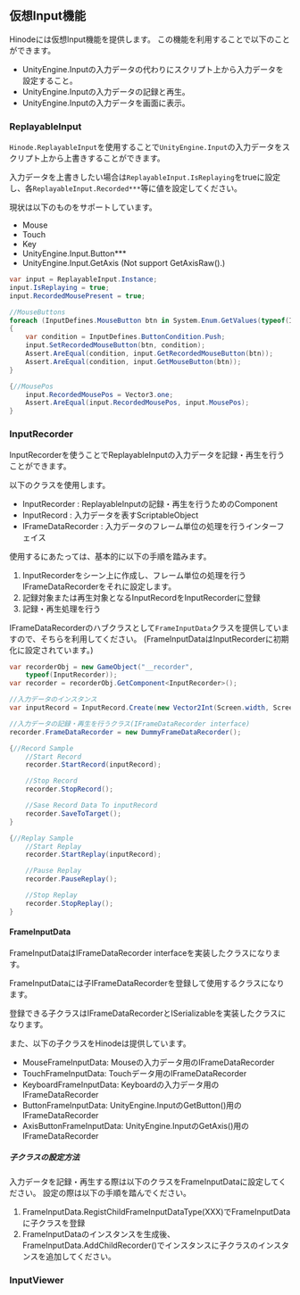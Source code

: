 ﻿## 仮想Input機能

Hinodeには仮想Input機能を提供します。
この機能を利用することで以下のことができます。

- UnityEngine.Inputの入力データの代わりにスクリプト上から入力データを設定すること。
- UnityEngine.Inputの入力データの記録と再生。
- UnityEngine.Inputの入力データを画面に表示。

### ReplayableInput

`Hinode.ReplayableInput`を使用することで`UnityEngine.Input`の入力データをスクリプト上から上書きすることができます。

入力データを上書きしたい場合は`ReplayableInput.IsReplaying`をtrueに設定し、各`ReplayableInput.Recorded***`等に値を設定してください。

現状は以下のものをサポートしています。

- Mouse
- Touch
- Key
- UnityEngine.Input.Button***
- UnityEngine.Input.GetAxis (Not support GetAxisRaw().)

```csharp
var input = ReplayableInput.Instance;
input.IsReplaying = true;
input.RecordedMousePresent = true;

//MouseButtons
foreach (InputDefines.MouseButton btn in System.Enum.GetValues(typeof(InputDefines.MouseButton)))
{
    var condition = InputDefines.ButtonCondition.Push;
    input.SetRecordedMouseButton(btn, condition);
    Assert.AreEqual(condition, input.GetRecordedMouseButton(btn));
    Assert.AreEqual(condition, input.GetMouseButton(btn));
}

{//MousePos
    input.RecordedMousePos = Vector3.one;
    Assert.AreEqual(input.RecordedMousePos, input.MousePos);
}

```

### InputRecorder

InputRecorderを使うことでReplayableInputの入力データを記録・再生を行うことができます。

以下のクラスを使用します。

- InputRecorder : ReplayableInputの記録・再生を行うためのComponent
- InputRecord : 入力データを表すScriptableObject
- IFrameDataRecorder : 入力データのフレーム単位の処理を行うインターフェイス

使用するにあたっては、基本的に以下の手順を踏みます。

1. InputRecorderをシーン上に作成し、フレーム単位の処理を行うIFrameDataRecorderをそれに設定します。
1. 記録対象または再生対象となるInputRecordをInputRecorderに登録
1. 記録・再生処理を行う

IFrameDataRecorderのハブクラスとして`FrameInputData`クラスを提供していますので、そちらを利用してください。
(FrameInputDataはInputRecorderに初期化に設定されています。)

```csharp
var recorderObj = new GameObject("__recorder",
    typeof(InputRecorder));
var recorder = recorderObj.GetComponent<InputRecorder>();

//入力データのインスタンス
var inputRecord = InputRecord.Create(new Vector2Int(Screen.width, Screen.height));

//入力データの記録・再生を行うクラス(IFrameDataRecorder interface)
recorder.FrameDataRecorder = new DummyFrameDataRecorder();

{//Record Sample
    //Start Record
    recorder.StartRecord(inputRecord);

    //Stop Record
    recorder.StopRecord();

    //Sase Record Data To inputRecord
    recorder.SaveToTarget();
}

{//Replay Sample
    //Start Replay
    recorder.StartReplay(inputRecord);

    //Pause Replay
    recorder.PauseReplay();

    //Stop Replay
    recorder.StopReplay();
}
```

#### FrameInputData

FrameInputDataはIFrameDataRecorder interfaceを実装したクラスになります。

FrameInputDataには子IFrameDataRecorderを登録して使用するクラスになります。

登録できる子クラスはIFrameDataRecorderとISerializableを実装したクラスになります。

また、以下の子クラスをHinodeは提供しています。

- MouseFrameInputData: Mouseの入力データ用のIFrameDataRecorder
- TouchFrameInputData: Touchデータ用のIFrameDataRecorder
- KeyboardFrameInputData: Keyboardの入力データ用のIFrameDataRecorder
- ButtonFrameInputData: UnityEngine.InputのGetButton()用のIFrameDataRecorder
- AxisButtonFrameInputData: UnityEngine.InputのGetAxis()用のIFrameDataRecorder

##### 子クラスの設定方法

入力データを記録・再生する際は以下のクラスをFrameInputDataに設定してください。
設定の際は以下の手順を踏んでください。

1. FrameInputData.RegistChildFrameInputDataType(XXX)でFrameInputDataに子クラスを登録
1. FrameInputDataのインスタンスを生成後、FrameInputData.AddChildRecorder()でインスタンスに子クラスのインスタンスを追加してください。

### InputViewer

